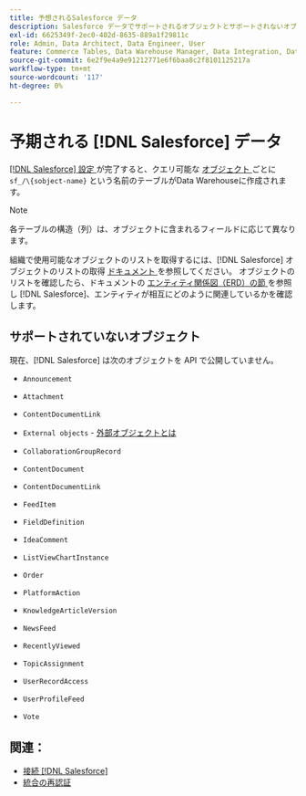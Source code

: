 ```yaml
---
title: 予想されるSalesforce データ
description: Salesforce データでサポートされるオブジェクトとサポートされないオブジェクトについて説明します。
exl-id: 6625349f-2ec0-402d-8635-889a1f29811c
role: Admin, Data Architect, Data Engineer, User
feature: Commerce Tables, Data Warehouse Manager, Data Integration, Data Import/Export
source-git-commit: 6e2f9e4a9e91212771e6f6baa8c2f8101125217a
workflow-type: tm+mt
source-wordcount: '117'
ht-degree: 0%

---
```


# 予期される [!DNL Salesforce] データ

[[!DNL Salesforce]  設定 ](../integrations/salesforce.md) が完了すると、クエリ可能な [ オブジェクト ](https://developer.salesforce.com/docs/atlas.en-us.object_reference.meta/object_reference/sforce_api_objects_concepts.htm) ごとに `sf_/\{sobject-name}` という名前のテーブルがData Warehouseに作成されます。

>[!NOTE]
>
>各テーブルの構造（列）は、オブジェクトに含まれるフィールドに応じて異なります。

組織で使用可能なオブジェクトのリストを取得するには、[!DNL Salesforce] オブジェクトのリストの取得 [ ドキュメント ](https://developer.salesforce.com/docs/atlas.en-us.api_rest.meta/api_rest/dome_describeGlobal.htm) を参照してください。 オブジェクトのリストを確認したら、ドキュメントの [ エンティティ関係図（ERD）の節 ](https://developer.salesforce.com/docs/atlas.en-us.object_reference.meta/object_reference/sforce_api_erd_knowledge.htm) を参照し [!DNL Salesforce]、エンティティが相互にどのように関連しているかを確認します。

## サポートされていないオブジェクト

現在、[!DNL Salesforce] は次のオブジェクトを API で公開していません。

* `Announcement`
* `Attachment`
* `ContentDocumentLink`
* `External objects` - [ 外部オブジェクトとは ](https://developer.salesforce.com/docs/atlas.en-us.object_reference.meta/object_reference/sforce_api_objects_external_objects.htm)
* `CollaborationGroupRecord`
* `ContentDocument`
* `ContentDocumentLink`
* `FeedItem`
* `FieldDefinition`
* `IdeaComment`
* `ListViewChartInstance`
* `Order`
* `PlatformAction`

* `KnowledgeArticleVersion`
* `NewsFeed`
* `RecentlyViewed`
* `TopicAssignment`
* `UserRecordAccess`
* `UserProfileFeed`
* `Vote`

## 関連：

* [接続  [!DNL Salesforce]](../integrations/salesforce.md)
* [ 統合の再認証 ](https://experienceleague.adobe.com/docs/commerce-knowledge-base/kb/how-to/mbi-reauthenticating-integrations.html)
